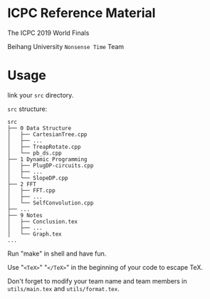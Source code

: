 # ICPC Reference Material

The ICPC 2019 World Finals

Beihang University `Nonsense Time` Team

# Usage

link your `src` directory.

`src` structure:
```
src
├── 0 Data Structure
│   ├── CartesianTree.cpp
│   ├── ...
│   ├── TreapRotate.cpp
│   └── pb_ds.cpp
├── 1 Dynamic Programming
│   ├── PlugDP-circuits.cpp
│   ├── ...
│   └── SlopeDP.cpp
├── 2 FFT
│   ├── FFT.cpp
│   ├── ...
│   └── SelfConvolution.cpp
├── ...
├── 9 Notes
│   ├── Conclusion.tex
│   ├── ...
│   └── Graph.tex
...
```

Run "make" in shell and have fun.

Use "`<TeX>`" "`</TeX>`" in the beginning of your code to escape TeX.

Don't forget to modify your team name and team members in `utils/main.tex` and `utils/format.tex`.
